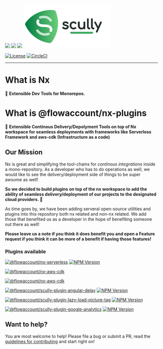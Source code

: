 <p float="left">
<img src="https://raw.githubusercontent.com/nrwl/nx/master/nx-logo.png" height="100">
<img src="https://angular.io/assets/images/logos/angular/angular.svg" height="145">
<!-- <img src="https://angular.io/generated/images/marketing/concept-icons/universal.png" height="120"> -->
<img src="https://upload.wikimedia.org/wikipedia/commons/d/d9/Node.js_logo.svg" height="145">
<img src="https://raw.githubusercontent.com/scullyio/scully/main/assets/logos/PNG/scullyio-logo.png" height="145">
</p>

<div align="left">

[![License](https://img.shields.io/npm/l/@flowaccount/nx-serverless.svg?style=flat-square)]()
[![CircleCI](https://circleci.com/gh/flowaccount/nx-plugins.svg?style=svg)](https://circleci.com/gh/flowaccount/nx-plugins)

<hr>

# What is Nx

🔎 **Extensible Dev Tools for Monorepos.**

# What is @flowaccount/nx-plugins

🔎 **Extensible Continous Delivery/Depolyment Tools on top of Nx workspace for seamless deployments with frameworks like Serverless Framework and aws-cdk (Infrastructure as a code)**

## Our Mission

Nx is great and simplifying the tool-chains for _continous integrations_ inside a mono-repository. As a developer who has to do operations as well, we would like to see the delivery/deployment side of things to be super awsome as well!

**So we decided to build plugins on top of the nx workspace to add the ability of seamless delivery/deployment of our projects to the designated cloud providers. :metal:**

As time goes by, we have been adding serveral open-source utilities and plugins into this repository both nx related and non-nx related. We add those that benefited us as a developer in the hope of benefiting someone out there as well!

**Please leave us a note if you think it does benefit you and open a Feature request if you think it can be more of a benefit if having those features!**

### Plugins available

[![@flowaccount/nx-serverless](https://img.shields.io/badge/%40flowaccount-nx--serverless-blue)](https://github.com/flowaccount/nx-plugins/tree/master/libs/nx-serverless)
[![NPM Version](https://badge.fury.io/js/%40flowaccount%2Fnx-serverless.svg)](https://www.npmjs.com/@flowaccount/nx-serverless)

[![@flowaccount/nx-aws-cdk](https://img.shields.io/badge/%40flowaccount-nx--aws--cdk-blue)](https://github.com/flowaccount/nx-plugins/tree/master/libs/nx-aws-cdk)

[![@flowaccount/nx-aws-cdk](https://img.shields.io/badge/%40flowaccount-aws--cdk--stack-blue)](https://github.com/flowaccount/nx-plugins/tree/master/libs/aws-cdk-stack)

[![@flowaccount/scully-plugin-angular-delay](https://img.shields.io/badge/%40flowaccount-scully--plugin--angular--delay-blue)](https://github.com/flowaccount/nx-plugins/tree/master/libs/scully-plugin-angular-delay)
[![NPM Version](https://badge.fury.io/js/%40flowaccount%2Fscully-plugin-angular-delay.svg)](https://www.npmjs.com/@flowaccount/scully-plugin-angular-delay)

[![@flowaccount/scully-plugin-lazy-load-picture-tag](https://img.shields.io/badge/%40flowaccount-scully--plugin--lazy--load--picture--tag-blue)](https://github.com/flowaccount/nx-plugins/tree/master/libs/scully-plugin-lazy-load-picture-tag)
[![NPM Version](https://badge.fury.io/js/%40flowaccount%2Fscully-plugin-lazy-load-picture-tag.svg)](https://www.npmjs.com/@flowaccount/scully-plugin-lazy-load-picture-tag)

[![@flowaccount/scully-plugin-google-analytics](https://img.shields.io/badge/%40flowaccount-scully--plugin--google--analytics-blue)](https://github.com/flowaccount/nx-plugins/tree/master/libs/scully-plugin-google-analytics)
[![NPM Version](https://badge.fury.io/js/%40flowaccount%2Fscully-plugin-google-analytics.svg)](https://www.npmjs.com/@flowaccount/scully-plugin-google-analytics)

## Want to help?

You are most welcome to help! Please file a bug or submit a PR, read the [guidelines for contributing](https://github.com/flowaccount/nx-plugins/blob/master/CONTRIBUTING.md) and start right on!
